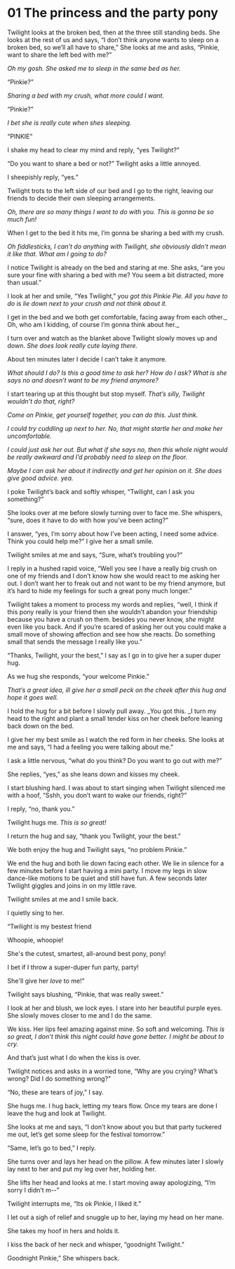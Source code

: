 # 01 The princess and the party pony

Twilight looks at the broken bed, then at the three still standing beds. She looks at the rest of us and says, “I don’t think anyone wants to sleep on a broken bed, so we’ll all have to share,” She looks at me and asks, “Pinkie, want to share the left bed with me?”

_Oh my gosh. She asked me to sleep in the same bed as her._

“Pinkie?”

_Sharing a bed with my crush, what more could I want._

“Pinkie?”

_I bet she is really cute when shes sleeping._

“PINKIE”

I shake my head to clear my mind and reply, “yes Twilight?”

“Do you want to share a bed or not?” Twilight asks a little annoyed.

I sheepishly reply, “yes.”

Twilight trots to the left side of our bed and I go to the right, leaving our friends to decide their own sleeping arrangements.

_Oh, there are so many things I want to do with you. This is gonna be so much fun!_

When I get to the bed it hits me, I’m gonna be sharing a bed with my crush.

_Oh fiddlesticks, I can’t do anything with Twilight, she obviously didn’t mean it like that. What am I going to do?_

I notice Twilight is already on the bed and staring at me. She asks, “are you sure your fine with sharing a bed with me? You seem a bit distracted, more than usual.”

I look at her and smile, “Yes Twilight,” _you got this Pinkie Pie. All you have to do is lie down next to your crush and not think about it._

I get in the bed and we both get comfortable, facing away from each other._ Oh, who am I kidding, of course I’m gonna think about her._

I turn over and watch as the blanket above Twilight slowly moves up and down. _She does look really cute laying there._

About ten minutes later I decide I can’t take it anymore.

_What should I do? Is this a good time to ask her? How do I ask? What is she says no and doesn’t want to be my friend anymore?_

I start tearing up at this thought but stop myself. _That’s silly, Twilight wouldn’t do that, right?_

_Come on Pinkie, get yourself together, you can do this. Just think._

_I could try cuddling up next to her. No, that might startle her and make her uncomfortable._

_I could just ask her out. But what if she says no, then this whole night would be really awkward and I’d probably need to sleep on the floor._

_Maybe I can ask her about it indirectly and get her opinion on it. She does give good advice. yea._

I poke Twilight’s back and softly whisper, “Twilight, can I ask you something?”

She looks over at me before slowly turning over to face me. She whispers, “sure, does it have to do with how you’ve been acting?”

I answer, “yes, I’m sorry about how I’ve been acting, I need some advice. Think you could help me?” I give her a small smile.

Twilight smiles at me and says, “Sure, what’s troubling you?”

I reply in a hushed rapid voice, “Well you see I have a really big crush on one of my friends and I don’t know how she would react to me asking her out. I don’t want her to freak out and not want to be my friend anymore, but it’s hard to hide my feelings for such a great pony much longer.”

Twilight takes a moment to process my words and replies, “well, I think if this pony really is your friend then she wouldn’t abandon your friendship because you have a crush on them. besides you never know, _she_ might even like you back. And if you’re scared of asking her out you could make a small move of showing affection and see how she reacts. Do something small that sends the message I really like you.”

“Thanks, Twilight, your the best,” I say as I go in to give her a super duper hug.

As we hug she responds, “your welcome Pinkie.”

_That’s a great idea, ill give her a small peck on the cheek after this hug and hope it goes well._

I hold the hug for a bit before I slowly pull away. _You got this. _I turn my head to the right and plant a small tender kiss on her cheek before leaning back down on the bed.

I give her my best smile as I watch the red form in her cheeks. She looks at me and says, “I had a feeling you were talking about me.”

I ask a little nervous, “what do you think? Do you want to go out with me?”

She replies, “yes,” as she leans down and kisses my cheek.

I start blushing hard. I was about to start singing when Twilight silenced me with a hoof, “Sshh, you don’t want to wake our friends, right?”

I reply, “no, thank you.”

Twilight hugs me. _This is so great!_

I return the hug and say, “thank you Twilight, your the best.”

We both enjoy the hug and Twilight says, “no problem Pinkie.”

We end the hug and both lie down facing each other. We lie in silence for a few minutes before I start having a mini party. I move my legs in slow dance-like motions to be quiet and still have fun. A few seconds later Twilight giggles and joins in on my little rave.

Twilight smiles at me and I smile back.

I quietly sing to her.

“Twilight is my bestest friend

Whoopie, whoopie!

She's the cutest, smartest, all-around best pony, pony!

I bet if I throw a super-duper fun party, party!

She'll give her _love_ to me!”

Twilight says blushing, “Pinkie, that was really sweet.”

I look at her and blush, we lock eyes. I stare into her beautiful purple eyes. She slowly moves closer to me and I do the same.

We kiss. Her lips feel amazing against mine. So soft and welcoming. _This is so great, I don’t think this night could have gone better. I might be about to cry._

And that’s just what I do when the kiss is over.

Twilight notices and asks in a worried tone, “Why are you crying? What’s wrong? Did I do something wrong?”

“No, these are tears of joy,” I say.

She hugs me. I hug back, letting my tears flow. Once my tears are done I leave the hug and look at Twilight.

She looks at me and says, “I don’t know about you but that party tuckered me out, let’s get some sleep for the festival tomorrow.”

“Same, let’s go to bed,” I reply.

She turns over and lays her head on the pillow. A few minutes later I slowly lay next to her and put my leg over her, holding her.

She lifts her head and looks at me. I start moving away apologizing, “I’m sorry I didn’t m--”

Twilight interrupts me, “Its ok Pinkie, I liked it.”

I let out a sigh of relief and snuggle up to her, laying my head on her mane.

She takes my hoof in hers and holds it.

I kiss the back of her neck and whisper, “goodnight Twilight.”

Goodnight Pinkie,” She whispers back.
